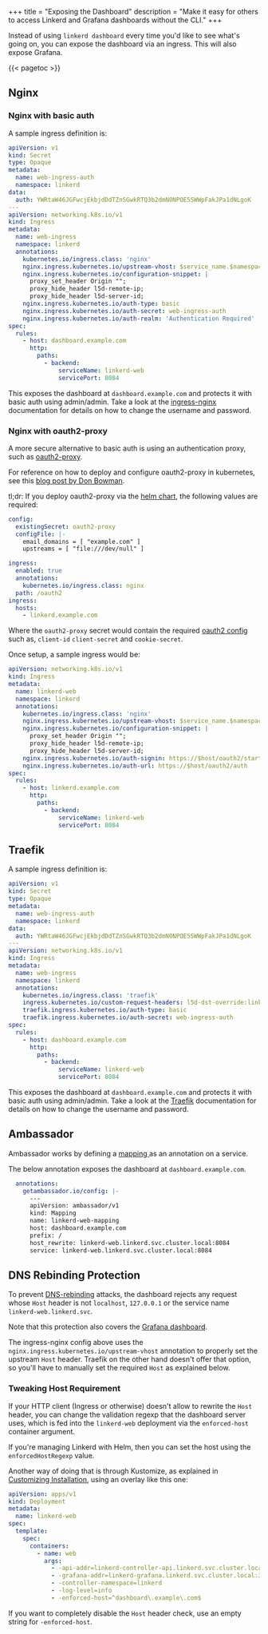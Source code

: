 +++
title = "Exposing the Dashboard"
description = "Make it easy for others to access Linkerd and Grafana dashboards without the CLI."
+++

Instead of using `linkerd dashboard` every time you'd like to see what's going
on, you can expose the dashboard via an ingress. This will also expose Grafana.

{{< pagetoc >}}

## Nginx

### Nginx with basic auth

A sample ingress definition is:

```yaml
apiVersion: v1
kind: Secret
type: Opaque
metadata:
  name: web-ingress-auth
  namespace: linkerd
data:
  auth: YWRtaW46JGFwcjEkbjdDdTZnSGwkRTQ3b2dmN0NPOE5SWWpFakJPa1dNLgoK
---
apiVersion: networking.k8s.io/v1
kind: Ingress
metadata:
  name: web-ingress
  namespace: linkerd
  annotations:
    kubernetes.io/ingress.class: 'nginx'
    nginx.ingress.kubernetes.io/upstream-vhost: $service_name.$namespace.svc.cluster.local:8084
    nginx.ingress.kubernetes.io/configuration-snippet: |
      proxy_set_header Origin "";
      proxy_hide_header l5d-remote-ip;
      proxy_hide_header l5d-server-id;
    nginx.ingress.kubernetes.io/auth-type: basic
    nginx.ingress.kubernetes.io/auth-secret: web-ingress-auth
    nginx.ingress.kubernetes.io/auth-realm: 'Authentication Required'
spec:
  rules:
    - host: dashboard.example.com
      http:
        paths:
          - backend:
              serviceName: linkerd-web
              servicePort: 8084
```

This exposes the dashboard at `dashboard.example.com` and protects it with basic
auth using admin/admin. Take a look at the [ingress-nginx][nginx-auth]
documentation for details on how to change the username and password.

### Nginx with oauth2-proxy

A more secure alternative to basic auth is using an authentication proxy, such
as [oauth2-proxy](https://oauth2-proxy.github.io/oauth2-proxy/).

For reference on how to deploy and configure oauth2-proxy in kubernetes, see
this [blog post by Don
Bowman](https://blog.donbowman.ca/2019/02/14/using-single-sign-on-oauth2-across-many-sites-in-kubernetes/).

tl;dr: If you deploy oauth2-proxy via the [helm
chart](https://github.com/helm/charts/tree/master/stable/oauth2-proxy), the
following values are required:

```yaml
config:
  existingSecret: oauth2-proxy
  configFile: |-
    email_domains = [ "example.com" ]
    upstreams = [ "file:///dev/null" ]

ingress:
  enabled: true
  annotations:
    kubernetes.io/ingress.class: nginx
  path: /oauth2
ingress:
  hosts:
    - linkerd.example.com
```

Where the `oauth2-proxy` secret would contain the required [oauth2
config](https://oauth2-proxy.github.io/oauth2-proxy/auth-configuration) such as,
`client-id` `client-secret` and `cookie-secret`.

Once setup, a sample ingress would be:

```yaml
apiVersion: networking.k8s.io/v1
kind: Ingress
metadata:
  name: linkerd-web
  namespace: linkerd
  annotations:
    kubernetes.io/ingress.class: 'nginx'
    nginx.ingress.kubernetes.io/upstream-vhost: $service_name.$namespace.svc.cluster.local:8084
    nginx.ingress.kubernetes.io/configuration-snippet: |
      proxy_set_header Origin "";
      proxy_hide_header l5d-remote-ip;
      proxy_hide_header l5d-server-id;
    nginx.ingress.kubernetes.io/auth-signin: https://$host/oauth2/start?rd=$escaped_request_uri
    nginx.ingress.kubernetes.io/auth-url: https://$host/oauth2/auth
spec:
  rules:
    - host: linkerd.example.com
      http:
        paths:
          - backend:
              serviceName: linkerd-web
              servicePort: 8084
```

## Traefik

A sample ingress definition is:

```yaml
apiVersion: v1
kind: Secret
type: Opaque
metadata:
  name: web-ingress-auth
  namespace: linkerd
data:
  auth: YWRtaW46JGFwcjEkbjdDdTZnSGwkRTQ3b2dmN0NPOE5SWWpFakJPa1dNLgoK
---
apiVersion: networking.k8s.io/v1
kind: Ingress
metadata:
  name: web-ingress
  namespace: linkerd
  annotations:
    kubernetes.io/ingress.class: 'traefik'
    ingress.kubernetes.io/custom-request-headers: l5d-dst-override:linkerd-web.linkerd.svc.cluster.local:8084
    traefik.ingress.kubernetes.io/auth-type: basic
    traefik.ingress.kubernetes.io/auth-secret: web-ingress-auth
spec:
  rules:
    - host: dashboard.example.com
      http:
        paths:
          - backend:
              serviceName: linkerd-web
              servicePort: 8084
```

This exposes the dashboard at `dashboard.example.com` and protects it with basic
auth using admin/admin. Take a look at the [Traefik][traefik-auth] documentation
for details on how to change the username and password.

## Ambassador

Ambassador works by defining a [mapping
](https://www.getambassador.io/docs/latest/topics/using/intro-mappings/) as an
annotation on a service.

The below annotation exposes the dashboard at `dashboard.example.com`.

```yaml
  annotations:
    getambassador.io/config: |-
      ---
      apiVersion: ambassador/v1
      kind: Mapping
      name: linkerd-web-mapping
      host: dashboard.example.com
      prefix: /
      host_rewrite: linkerd-web.linkerd.svc.cluster.local:8084
      service: linkerd-web.linkerd.svc.cluster.local:8084
```

## DNS Rebinding Protection

To prevent [DNS-rebinding](https://en.wikipedia.org/wiki/DNS_rebinding) attacks,
the dashboard rejects any request whose `Host` header is not `localhost`,
`127.0.0.1` or the service name `linkerd-web.linkerd.svc`.

Note that this protection also covers the [Grafana
dashboard](/2/reference/architecture/#grafana).

The ingress-nginx config above uses the
`nginx.ingress.kubernetes.io/upstream-vhost` annotation to properly set the
upstream `Host` header. Traefik on the other hand doesn't offer that option, so
you'll have to manually set the required `Host` as explained below.

### Tweaking Host Requirement

If your HTTP client (Ingress or otherwise) doesn't allow to rewrite the `Host`
header, you can change the validation regexp that the dashboard server uses,
which is fed into the `linkerd-web` deployment via the `enforced-host` container
argument.

If you're managing Linkerd with Helm, then you can set the host using the
`enforcedHostRegexp` value.

Another way of doing that is through Kustomize, as explained in [Customizing
Installation](/2/tasks/customize-install/), using an overlay like this one:

```yaml
apiVersion: apps/v1
kind: Deployment
metadata:
  name: linkerd-web
spec:
  template:
    spec:
      containers:
        - name: web
          args:
            - -api-addr=linkerd-controller-api.linkerd.svc.cluster.local:8085
            - -grafana-addr=linkerd-grafana.linkerd.svc.cluster.local:3000
            - -controller-namespace=linkerd
            - -log-level=info
            - -enforced-host=^dashboard\.example\.com$
```

If you want to completely disable the `Host` header check, use an empty string
for `-enforced-host`.

[nginx-auth]:
https://github.com/kubernetes/ingress-nginx/blob/master/docs/examples/auth/basic/README.md
[traefik-auth]: https://docs.traefik.io/middlewares/basicauth/
